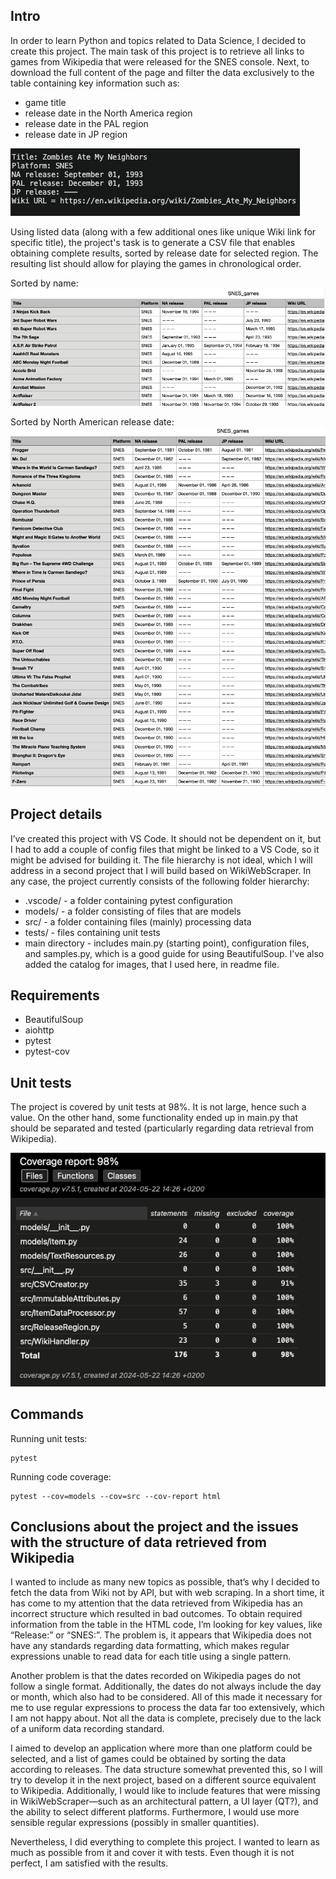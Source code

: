 ## Intro
In order to learn Python and topics related to Data Science, I decided to create this project. The main task of this project is to retrieve all links to games from Wikipedia that 
were released for the SNES console. Next, to download the full content of the page and filter the data exclusively to the table containing key information such as:
* game title
* release date in the North America region
* release date in the PAL region
* release date in JP region

![Sample](./images/Sample.png)

Using listed data (along with a few additional ones like unique Wiki link for specific title), the project's task is to generate a CSV file that enables obtaining complete results, 
sorted by release date for selected region. The resulting list should allow for playing the games in chronological order.

Sorted by name:
![File](./images/File.png)

Sorted by North American release date:
![File_sorted](./images/File_sorted.png)

## Project details
I’ve created this project with VS Code. It should not be dependent on it, but I had to add a couple of config files that might be linked to a VS Code, so it might be advised for 
building it. The file hierarchy is not ideal, which I will address in a second project that I will build based on WikiWebScraper. In any case, the project currently consists of the
following folder hierarchy:
- .vscode/ - a folder containing pytest configuration
- models/ - a folder consisting of files that are models
- src/ - a folder containing files (mainly) processing data
- tests/ - files containing unit tests
- main directory -  includes main.py (starting point), configuration files, and samples.py, which is a good guide for using BeautifulSoup. I've also added the catalog for images,
                    that I used here, in readme file.

## Requirements
* BeautifulSoup
* aiohttp
* pytest
* pytest-cov

## Unit tests
The project is covered by unit tests at 98%. It is not large, hence such a value. On the other hand, some functionality ended up in main.py that should be separated and 
tested (particularly regarding data retrieval from Wikipedia).

![Coverage](./images/Coverage.png)
 
## Commands

Running unit tests:
```
pytest
```

Running code coverage:
```
pytest --cov=models --cov=src --cov-report html
```

## Conclusions about the project and the issues with the structure of data retrieved from Wikipedia
I wanted to include as many new topics as possible, that’s why I decided to fetch the data from Wiki not by API, but with web scraping. In a short time, it has come to my attention 
that the data retrieved from Wikipedia has an incorrect structure which resulted in bad outcomes. To obtain required information from the table in the HTML code, I’m looking for key 
values, like “Release:” or “SNES:”. The problem is, it appears that Wikipedia does not have any standards regarding data formatting, which makes regular expressions unable to read 
data for each title using a single pattern.

Another problem is that the dates recorded on Wikipedia pages do not follow a single format. Additionally, the dates do not always include the day or month, which also had to be considered. 
All of this made it necessary for me to use regular expressions to process the data far too extensively, which I am not happy about. Not all the data is complete, precisely due to the lack 
of a uniform data recording standard.

I aimed to develop an application where more than one platform could be selected, and a list of games could be obtained by sorting the data according to releases. 
The data structure somewhat prevented this, so I will try to develop it in the next project, based on a different source equivalent to Wikipedia.
Additionally, I would like to include features that were missing in WikiWebScraper—such as an architectural pattern, a UI layer (QT?), and the ability to select different platforms. 
Furthermore, I would use more sensible regular expressions (possibly in smaller quantities).

Nevertheless, I did everything to complete this project. I wanted to learn as much as possible from it and cover it with tests. Even though it is not perfect, I am satisfied with the results.

